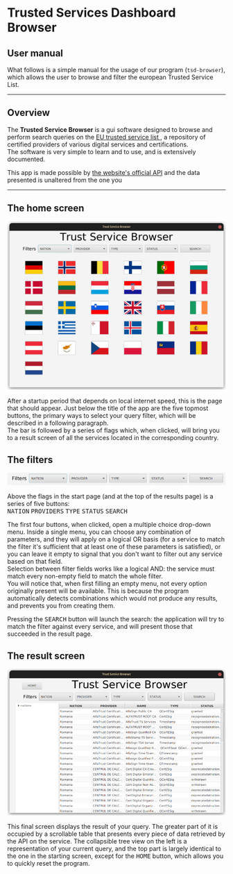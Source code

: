 # Trusted Services Dashboard Browser
## User manual

What follows is a simple manual for the usage of our 
program (`tsd-browser`), which allows the user to browse and filter 
the european Trusted Service List.

---

## Overview

The **Trusted Service Browser** is a gui software designed to 
browse and perform search queries on the 
[EU trusted service list
](https://esignature.ec.europa.eu/efda/tl-browser/#/screen/home), 
a repository of certified providers of various digital services 
and certifications.  
The software is very simple to learn and to use, and is 
extensively documented.

This app is made possible by [the website's 
official API](https://esignature.ec.europa.eu/efda/swagger-ui.html#/)
and the data presented is unaltered from the one you

---

## The home screen

![The home screen](./pictures/home_screen.png)

After a startup period that depends on local 
internet speed, this is the page that should appear. 
Just below the title of the app are the five topmost buttons, 
the primary ways to select your query filter, which will be 
described in a following paragraph.  
The bar is followed by a series of flags which, when clicked, 
will bring you to a result screen of all the services located 
in the corresponding country.

## The filters

![The filter bar](./pictures/filter_bar.png)

Above the flags in the start page (and at the top of the 
results page) is a series of five buttons:  
<kbd>NATION</kbd> <kbd>PROVIDERS</kbd> <kbd>TYPE</kbd>
<kbd>STATUS</kbd> <kbd>SEARCH</kbd>

The first four buttons, when clicked, open a multiple choice 
drop-down menu. Inside a single menu, you can choose any 
combination of parameters, and they will apply on a logical OR 
basis (for a service to match the filter it's sufficient that 
at least one of these parameters is satisfied), or you can leave 
it empty to signal that you don't want to filter out any service 
based on that field.  
Selection between filter fields works like a logical AND: 
the service must match every non-empty field to match the 
whole filter.  
You will notice that, when first filling an empty menu, 
not every option originally present will be available. 
This is because the program automatically detects combinations 
which would not produce any results, and prevents you from 
creating them.

Pressing the <kbd>SEARCH</kbd> button will launch the search: 
the application will try to match the filter against every 
service, and will present those that succeeded in the result 
page.

## The result screen

![The result screen](./pictures/result_screen.png)

This final screen displays the result of your query. The greater 
part of it is occupied by a scrollable table that presents every 
piece of data retrieved by the API on the service. 
The collapsible tree view on the left is a representation of 
your current query, and the top part is largely identical 
to the one in the starting screen, except for 
the <kbd>HOME</kbd> button, which allows you to quickly 
reset the program.